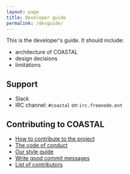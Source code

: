 ```yaml
---
layout: page
title: Developer guide
permalink: /devguide/
---
```


This is the developer's guide.  It should include:

- architecture of COASTAL
- design decisions
- limitations

## Support

- Slack
- IRC channel: `#coastal` on `irc.freenode.ent`

## Contributing to COASTAL

- [How to contribute to the project](/devguide/contribute)
- [The code of conduct](/devguide/codeofconduct)
- [Our style guide](/devguide/styleguide)
- [Write good commit messages](/devguide/commitmsgs)
- [List of contributors](/devguide/contributors)

